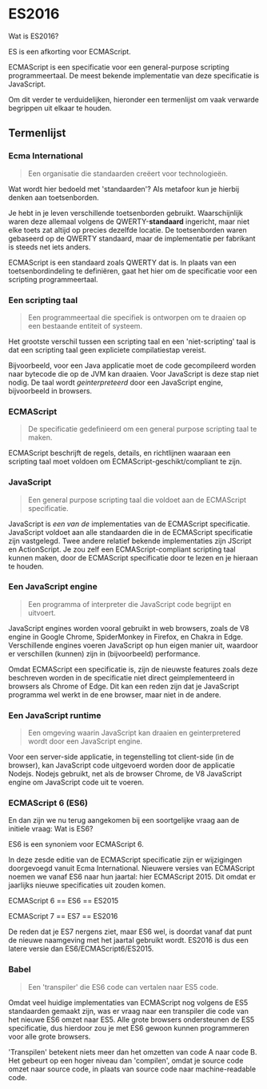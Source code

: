 # ES2016

Wat is ES2016?

ES is een afkorting voor ECMAScript.

ECMAScript is een specificatie voor een general-purpose scripting programmeertaal. De meest bekende implementatie van deze specificatie is JavaScript.

Om dit verder te verduidelijken, hieronder een termenlijst om vaak verwarde begrippen uit elkaar te houden.

## Termenlijst

### Ecma International

> Een organisatie die standaarden creëert voor technologieën.

Wat wordt hier bedoeld met 'standaarden'?
Als metafoor kun je hierbij denken aan toetsenborden.

Je hebt in je leven verschillende toetsenborden gebruikt. Waarschijnlijk waren deze allemaal volgens de QWERTY-**standaard** ingericht, maar niet elke toets zat altijd op precies dezelfde locatie.
De toetsenborden waren gebaseerd op de QWERTY standaard, maar de implementatie per fabrikant is steeds net iets anders.

ECMAScript is een standaard zoals QWERTY dat is. In plaats van een toetsenbordindeling te definiëren, gaat het hier om de specificatie voor een scripting programmeertaal.

### Een scripting taal

> Een programmeertaal die specifiek is ontworpen om te draaien op een bestaande entiteit of systeem.

Het grootste verschil tussen een scripting taal en een 'niet-scripting' taal is dat een scripting taal geen expliciete compilatiestap vereist.

Bijvoorbeeld, voor een Java applicatie moet de code gecompileerd worden naar bytecode die op de JVM kan draaien. Voor JavaScript is deze stap niet nodig. De taal wordt _geinterpreteerd_ door een JavaScript engine, bijvoorbeeld in browsers.

### ECMAScript

> De specificatie gedefinieerd om een general purpose scripting taal te maken.

ECMAScript beschrijft de regels, details, en richtlijnen waaraan een scripting taal moet voldoen om ECMAScript-geschikt/compliant te zijn.

### JavaScript

> Een general purpose scripting taal die voldoet aan de ECMAScript specificatie.

JavaScript is _een van de_ implementaties van de ECMAScript specificatie. JavaScript voldoet aan alle standaarden die in de ECMAScript specificatie zijn vastgelegd. Twee andere relatief bekende implementaties zijn JScript en ActionScript. Je zou zelf een ECMAScript-compliant scripting taal kunnen maken, door de ECMAScript specificatie door te lezen en je hieraan te houden. 

### Een JavaScript engine

> Een programma of interpreter die JavaScript code begrijpt en uitvoert.

JavaScript engines worden vooral gebruikt in web browsers, zoals de V8 engine in Google Chrome, SpiderMonkey in Firefox, en Chakra in Edge. Verschillende engines voeren JavaScript op hun eigen manier uit, waardoor er verschillen (kunnen) zijn in (bijvoorbeeld) performance.

Omdat ECMAScript een specificatie is, zijn de nieuwste features zoals deze beschreven worden in de specificatie niet direct geimplementeerd in browsers als Chrome of Edge. Dit kan een reden zijn dat je JavaScript programma wel werkt in de ene browser, maar niet in de andere. 

### Een JavaScript runtime

> Een omgeving waarin JavaScript kan draaien en geinterpretered wordt door een JavaScript engine. 

Voor een server-side applicatie, in tegenstelling tot client-side (in de browser), kan JavaScript code uitgevoerd worden door de applicatie Nodejs. Nodejs gebruikt, net als de browser Chrome, de V8 JavaScript engine om JavaScript code uit te voeren. 

### ECMAScript 6 (ES6)

En dan zijn we nu terug aangekomen bij een soortgelijke vraag aan de initiele vraag: Wat is ES6?

ES6 is een synoniem voor ECMAScript 6. 

In deze zesde editie van de ECMAScript specificatie zijn er wijzigingen doorgevoegd vanuit Ecma International.
Nieuwere versies van ECMAScript noemen we vanaf ES6 naar hun jaartal: hier ECMAScript 2015. Dit omdat er jaarlijks nieuwe specificaties uit zouden komen.

ECMAScript 6 == ES6 == ES2015

ECMAScript 7 == ES7 == ES2016

De reden dat je ES7 nergens ziet, maar ES6 wel, is doordat vanaf dat punt de nieuwe naamgeving met het jaartal gebruikt wordt. ES2016 is dus een latere versie dan ES6/ECMAScript6/ES2015.

### Babel

> Een 'transpiler' die ES6 code can vertalen naar ES5 code.

Omdat veel huidige implementaties van ECMAScript nog volgens de ES5 standaarden gemaakt zijn, was er vraag naar een transpiler die code van het nieuwe ES6 omzet naar ES5. Alle grote browsers ondersteunen de ES5 specificatie, dus hierdoor zou je met ES6 gewoon kunnen programmeren voor alle grote browsers.

'Transpilen' betekent niets meer dan het omzetten van code A naar code B. Het gebeurt op een hoger niveau dan 'compilen', omdat je source code omzet naar source code, in plaats van source code naar machine-readable code.
